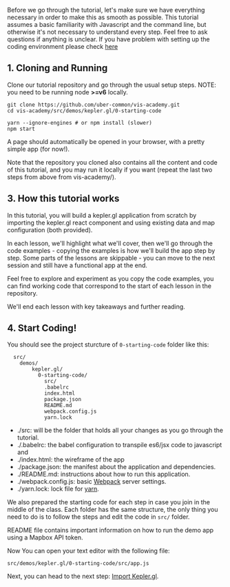 
Before we go through the tutorial, let's make sure we have everything necessary in order to make this as smooth as possible.
This tutorial assumes a basic familiarity with Javascript and the command line, but otherwise it's not necessary to understand every step.
Feel free to ask questions if anything is unclear.
If you have problem with setting up the coding environment please check [here](#/installing-a-coding-environment/installing-tools-mac)

## 1. Cloning and Running

Clone our tutorial repository and go through the usual setup steps. NOTE: you
need to be running node **>=v6** locally.
```
git clone https://github.com/uber-common/vis-academy.git
cd vis-academy/src/demos/kepler.gl/0-starting-code

yarn --ignore-engines # or npm install (slower)
npm start
```

A page should automatically be opened in your browser, with a pretty simple app (for now!).

Note that the repository you cloned also contains all the content and code of this tutorial, and you may run it locally if you want (repeat the last two steps from above from vis-academy/).

## 3. How this tutorial works

In this tutorial, you will build a kepler.gl application from scratch by importing the kepler.gl react component and using existing data and map configuration (both provided). 

In each lesson, we'll highlight what we'll cover, then we'll go through the code examples - copying the examples is how we'll build the app step by step. Some parts of the lessons are skippable - you can move to the next session and still have a functional app at the end. 

Feel free to explore and experiment as you copy the code examples, you can find working code that correspond to the start of each lesson in the repository.

We'll end each lesson with key takeaways and further reading.

## 4. Start Coding!

You should see the project sturcture of `0-starting-code` folder like this:
```
  src/
    demos/
    	kepler.gl/
		  0-starting-code/
			src/
			.babelrc
			index.html
			package.json
			README.md
			webpack.config.js
			yarn.lock
```

 - ./src: will be the folder that holds all your changes as you go through the tutorial.
 - ./.babelrc: the babel configuration to transpile es6/jsx code to javascript and 
 - ./index.html: the wireframe of the app
 - ./package.json: the manifest about the application and dependencies.
 - ./README.md: instructions about how to run this application.
 - ./webpack.config.js: basic [Webpack](https://webpack.github.io/) server settings.
 - ./yarn.lock: lock file for [yarn](https://yarnpkg.com/en/).

We also prepared the starting code for each step in case you join in the middle of the class.
Each folder has the same structure, the only thing you need to do is to follow the steps and edit the code in `src/` folder.

README file contains important information on how to run the demo app using a Mapbox API token.

Now You can open your text editor with the following file:

```
src/demos/kepler.gl/0-starting-code/src/app.js
```

Next, you can head to the next step:
[Import Kepler.gl](#/kepler.gl/1-import-keplergl).

